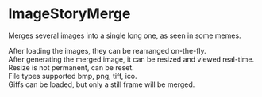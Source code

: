# ImageStoryMerge
Merges several images into a single long one, as seen in some memes.  

After loading the images, they can be rearranged on-the-fly.  
After generating the merged image, it can be resized and viewed real-time. Resize is not permanent, can be reset.  
File types supported bmp, png, tiff, ico.  
Giffs can be loaded, but only a still frame will be merged.  
